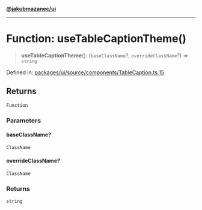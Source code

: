 [**@jakubmazanec/ui**](../README.md)

---

# Function: useTableCaptionTheme()

> **useTableCaptionTheme**(): (`baseClassName`?, `overrideClassName`?) => `string`

Defined in:
[packages/ui/source/components/TableCaption.ts:15](https://github.com/jakubmazanec/tools/blob/b189bd808f93a39eacbf7e401a82a754c5ce3b63/packages/ui/source/components/TableCaption.ts#L15)

## Returns

`Function`

### Parameters

#### baseClassName?

`ClassName`

#### overrideClassName?

`ClassName`

### Returns

`string`
